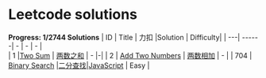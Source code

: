 # Leetcode solutions

**Progress: 1/2744 Solutions**
| ID | Title |                      力扣                                 |Solution                                                  | Difficulty|
| ---| ------| -                                                         |      -                                                  | -          |     
| 1  |[Two Sum](https://leetcode.com/problems/two-sum/)                  |      [两数之和](https://leetcode.cn/problems/two-sum/)  |       -    |-|
| 2  | [Add Two Numbers](https://leetcode.com/problems/add-two-numbers/) | [两数相加](https://leetcode.cn/problems/add-two-numbers/)   |      -     |
| 704  | [Binary Search](https://leetcode.com/problems/binary-search/)   |[二分查找](https://leetcode.cn/problems/binary-search/)|[JavaScript](https://github.com/zjz2022/LeetCode-with-JavaScript/blob/main/src/704.%20%E4%BA%8C%E5%88%86%E6%9F%A5%E6%89%BE/res.js)  |       Easy    |
